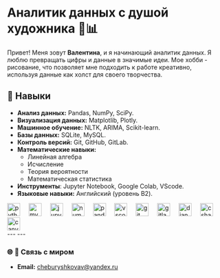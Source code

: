 # Аналитик данных с душой художника 🎨📊

Привет! Меня зовут **Валентина**, и я начинающий аналитик данных. Я люблю превращать цифры и данные в значимые идеи. Мое хобби - рисование, что позволяет мне подходить к работе креативно, используя данные как холст для своего творчества.

## 🌟 Навыки
- **Анализ данных:** Pandas, NumPy, SciPy.
- **Визуализация данных:** Matplotlib, Plotly.
- **Машинное обучение:** NLTK, ARIMA, Scikit-learn.
- **Базы данных:** SQLite, MySQL.
- **Контроль версий:** Git, GitHub, GitLab.
- **Математические навыки:**
  - Линейная алгебра
  - Исчисление
  - Теория вероятности
  - Математическая статистика
- **Инструменты**: Jupyter Notebook, Google Colab, VScode.
- **Языковые навыки:** Английский (уровень B2).

<div align="left">
  <img src="https://cdn.jsdelivr.net/gh/devicons/devicon/icons/python/python-original.svg" height="30" alt="python logo"  />
  <img width="12" />
  <img src="https://cdn.jsdelivr.net/gh/devicons/devicon/icons/mysql/mysql-original.svg" height="30" alt="mysql logo"  />
  <img width="12" />
  <img src="https://cdn.jsdelivr.net/gh/devicons/devicon/icons/jupyter/jupyter-original.svg" height="30" alt="jupyter logo"  />
  <img width="12" />
  <img src="https://cdn.jsdelivr.net/gh/devicons/devicon/icons/numpy/numpy-original.svg" height="30" alt="numpy logo"  />
  <img width="12" />
  <img src="https://cdn.jsdelivr.net/gh/devicons/devicon/icons/pandas/pandas-original.svg" height="30" alt="pandas logo"  />
  <img width="12" />
  <img src="https://cdn.jsdelivr.net/gh/devicons/devicon/icons/vscode/vscode-original.svg" height="30" alt="vscode logo"  />
  <img width="12" />
  <img src="https://cdn.jsdelivr.net/gh/devicons/devicon/icons/git/git-original.svg" height="30" alt="git logo"  />
  <img width="12" />
  <img src="https://cdn.jsdelivr.net/gh/devicons/devicon/icons/gitlab/gitlab-original.svg" height="30" alt="gitlab logo"  />
  <img width="12" />
  <img src="https://cdn.jsdelivr.net/gh/devicons/devicon/icons/django/django-plain.svg" height="30" alt="django logo"  />
  <img width="12" />
  <img src="https://cdn.jsdelivr.net/gh/devicons/devicon/icons/csharp/csharp-original.svg" height="30" alt="csharp logo"  />
  <img width="12" />
  <img src="https://cdn.jsdelivr.net/gh/devicons/devicon/icons/canva/canva-original.svg" height="30" alt="canva logo"  />
</div>
---
---

### 🌐 🌟 Связь с миром
- **Email:** [cheburyshkovav@yandex.ru](mailto:cheburyshkovav@yandex.ru)
